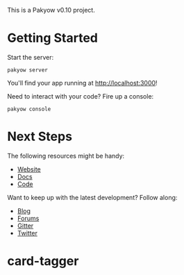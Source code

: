 This is a Pakyow v0.10 project.

# Getting Started

Start the server:

  `pakyow server`

You'll find your app running at [http://localhost:3000](http://localhost:3000)!

Need to interact with your code? Fire up a console:

  `pakyow console`

# Next Steps

The following resources might be handy:

- [Website](http://pakyow.org)
- [Docs](http://pakyow.org/docs)
- [Code](http://github.com/pakyow/pakyow)

Want to keep up with the latest development? Follow along:

- [Blog](http://pakyow.org/blog)
- [Forums](http://forums.pakyow.org)
- [Gitter](https://gitter.im/pakyow/chat)
- [Twitter](http://twitter.com/pakyow)
# card-tagger
